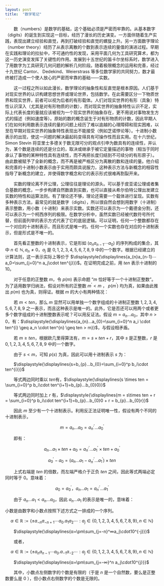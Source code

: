 ```yaml
---
layout: post
title:  "数学笔记"
---
```


&ensp;&ensp;&ensp;&ensp;数（numbers）是数学的基础，这个基础必须是严密而牢靠的。从基本数字（digits）的诞生到实现这一目标，经历了漫长的历史演变。一方面伴随着生产实践，表现出建立经验和直觉，再到打破经验和直觉的螺旋上升。另一方面数字理论（number theory）经历了从表示离散的个数到表示连续的量值的演进过程。早期在实践和理论的拉扯中，不可通约性的发现，采用平面几何为工具研究算术，都为这一历史演变发挥了关键性的作用。发展到十五世纪的笛卡尔坐标系时，数学进入了用数字为工具研究几何问题的解析几何阶段。随着极限概念的运用和完善，经过十九世纪 Cantor、 Dedekind、Weierstrass 等多位数学家的共同努力，数才最终被打造成一个使人放心的严密而牢靠的基础——实数。

&ensp;&ensp;&ensp;&ensp;这一过程之所以如此漫长，数学理论的抽象性和反直觉是根本原因。人们基于对现实世界的认识构建思想世界或理论世界，包括数学。在此需要区分一下物质世界和现实世界，前者可以视为后者的有形载体。人们对现实世界的有形（具象）特性认识深入（尤其是对有形物质的计数），而对现实世界的抽象特性认识不足，实际上代表长度的量就应该被视为一个现实世界的抽象存在，更不用说对事物发生方式的描述（例如速度等）。原始的数的概念诞生于对有形物质的计数，因此早期人们在如何利用数表示连续的量的问题上经历了难以逾越的心理障碍和现实困难，以至在早期对现实世界的抽象特性表现出不能接受（例如芝诺悖论等）。十进制小数表示的出现，使这一问题的解决最起码变得具有可操作性而且实用。在十六世纪，Simon Stevin 将亚里士多德关于数无限可分的观点引申为数具有的连续性，并认为，某个数是连续的还是分立的，取决或继承于被它定量描述的事物（相当于同时承认了事物的某种特性具有连续性，而不再把长度归结到不可续分的有形原子）。由此数被赋予了全新的概念，而不再是被严格区分为离散的数和连续的量。他介绍和完善的十进制小数表示由于实用而颇具说服力，这种表示方法与新概念的相容性指导了新概念的建立，并使得数字概念和它的表示形式很难再割裂开来。

&ensp;&ensp;&ensp;&ensp;实数的理论离不开公理，公理往往是理论的源头。可以基于皮亚诺公理或者集合基数的概念，一步步构建自然数直到实数，也可以直接从希尔伯特公理出发建立实数的特性和运算法则。有了理论还不够，理论还需要一个载体进行呈现。实数有多种表示方法，最常见的就是数字（digits），所以很自然会想到用数字（十进制）表示整数，用小数（十进制）来表示实数。实数还可以表示为一个戴德金分割，还可以表示为一个柯西序列的极限。在数学分析中，虽然实数已经被代数符号所代替，但前面列举的表示方式代表了它的底层逻辑。可以证明，任何一个整数都存在一个对应的十进制表示，而且形式是唯一的。任何一个实数也存在对应的十进制表示，但是形式是不唯一的。

&ensp;&ensp;&ensp;&ensp;首先看正整数的十进制表示，它是形如 $(a_{n}a_{n-1}⋯a_0)$ 的序列构成的集合，其中 $n\in\mathbb{N}, a_{n}\neq0$，$a_j$ 是 $0, 1,2,3,4,5,6,7,8,9$ 中的一个数字。根据已经建立的计算法则，这一表示实际上等价于 $\displaystyle{\displaylines{a_{n}a_{n-1}⋯a_0=\sum_{j=0}^n a_j\cdot ten^{j}}}$。在证明完成之前，用 $ten$ 表示十进制的 $10$。

&ensp;&ensp;&ensp;&ensp;对于任意的正整数 $m$，令 $p(m)$ 表示命题 “$m$ 恰好等于一个十进制正整数”。为了适用数学归纳法，假设对所有的正整数 $m^{'}<m$ ， $p(m^{'})$ 均为真，如果由此推出  $p(m)$ 也为真，则得证。根据 $m$ 的大小有两种情况：

&ensp;&ensp;&ensp;&ensp;若 $m < ten$，那么 $m$ 显然可以用单独一个数字组成的十进制正整数 $1,2,3,4,5,6,7,8,9$ 之一表示，而且这种表示是唯一的。此外，它是否还可以用两个或者更多个数字组成的十进制整数表示呢？可以用反证法。假设 $m=a_{n}...a_{0}$，其中 $n > 0$，有：$\displaystyle{\displaylines{a_{n}...a_{0}=\sum_{i=0}^n a_i \cdot ten^{i} \geq a_n \cdot ten^{n} \geq ten > m}}$，与假设相矛盾。

&ensp;&ensp;&ensp;&ensp;若 $m\geq ten$，根据欧几里得算法有，$m = s\times ten + r$，其中 $s$ 是正整数，$r$ 是 $0, 1,2,3,4,5,6,7,8,9$ 中的一个数字。

&ensp;&ensp;&ensp;&ensp;由于 $s < m$，可知 $p(s)$ 为真，因此可以用十进制表示 $s$ 为：

&ensp;&ensp;&ensp;&ensp;$\displaystyle{\displaylines{s=b_{p}...b_{0}=\sum_{i=0}^p b_i\cdot ten^{i}}}$

&ensp;&ensp;&ensp;&ensp;等式两边同时乘以 $ten$有，$\displaystyle{\displaylines{s \times ten = \sum_{i=0}^p b_i\cdot ten^{i+1}=b_{p}...b_{0}0}}$

&ensp;&ensp;&ensp;&ensp;等式两边同时加上 $r$ 有，$\displaystyle{\displaylines{m = s\times ten + r = \sum_{i=0}^p b_i\cdot ten^{i+1}=b_{p}...b_{0}0 + r = b_{p}...b_{0}r}}$

&ensp;&ensp;&ensp;&ensp;因此 $m$ 至少有一个十进制表示。利用反正法证明唯一性，假设有两个不同的十进制表示，

$$m=a_{n}...a_{0}=a^{'}_{n^{'}}...a^{'}_{0}$$

&ensp;&ensp;&ensp;&ensp;即有：

$$a_{n}...a_{1} \times ten + a_{0} = a^{'}_{n^{'}}...a^{'}_{1} \times ten + a^{'}_{0}$$

$$a^{'}_{0}-a_{0}=(a_{n}...a_{1}-a^{'}_{n^{'}}...a^{'}_{1}) \times ten$$

&ensp;&ensp;&ensp;&ensp;上式右端是 $ten$ 的倍数，而左端严格介于正负 $ten$ 之间，因此等式两端必定同时等于 $0$。意味着：

$$a_{0}=a^{'}_{0}，a_{n}...a_{1}=a^{'}_{n^{'}}...a^{'}_{1}$$

&ensp;&ensp;&ensp;&ensp;由于 $a_{n}...a_{1} < a_{n}...a_{0}$，因此 $a_{n}...a_{1}$ 的表示是唯一的，意味着：







小数是由数字和小数点按照下述方式之一排成的一个序列。

$$α\in\mathbb{R}:=\left\{\pm a_{-n}a_{-n+1}⋯a_0.a_1a_2⋯:a_j\in\left\{0, 1,2,3,4,5,6,7,8,9\right\}, n\in\mathbb{N}\right\}$$

&ensp;&ensp;&ensp;&ensp;$\displaystyle{\displaylines{α=\pm\sum_{j=-n}^∞a_j\cdot10^{-j}}}$

&ensp;&ensp;&ensp;&ensp;或者，

$$α\in\mathbb{R}:=\left\{\pm a_{n}a_{n-1}⋯a_0.a_{-1}a_{-2}⋯:a_j\in\left\{0, 1,2,3,4,5,6,7,8,9\right\}, n\in\mathbb{N}\right\}$$

&ensp;&ensp;&ensp;&ensp;$\displaystyle{\displaylines{α=\pm\sum_{j=-∞}^n a_j\cdot10^{j}}}$

&ensp;&ensp;&ensp;&ensp;其中，小数点左侧数字的个数是有限的（于是 $n$ 是一个自然数，要么是正整数要么是 $0$ ），但小数点右侧数字的个数是无限的。



